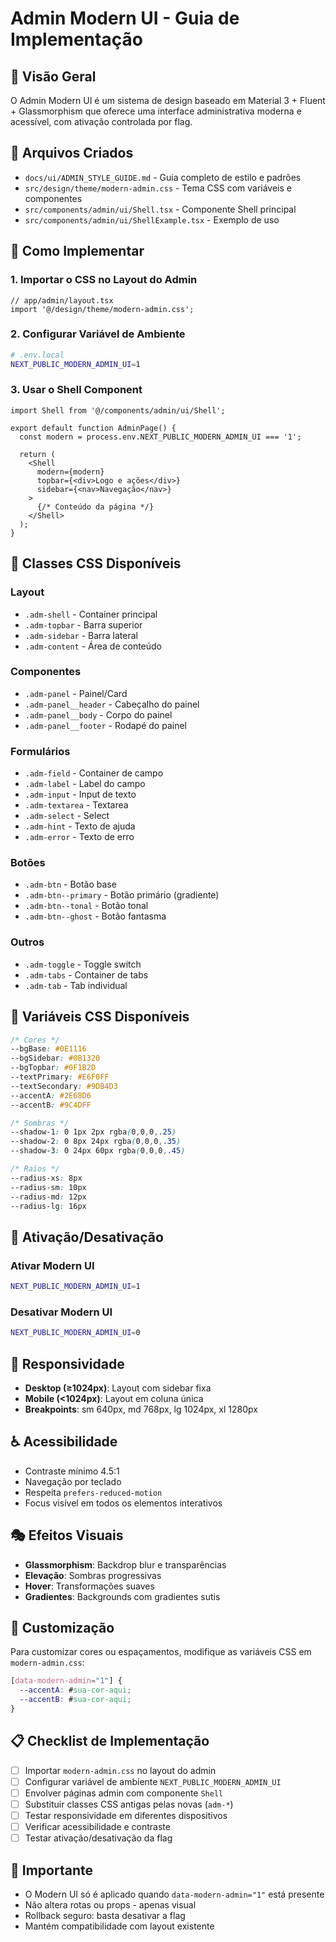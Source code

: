 # Admin Modern UI - Guia de Implementação

## 🎨 Visão Geral

O Admin Modern UI é um sistema de design baseado em Material 3 + Fluent + Glassmorphism que oferece uma interface administrativa moderna e acessível, com ativação controlada por flag.

## 📁 Arquivos Criados

- `docs/ui/ADMIN_STYLE_GUIDE.md` - Guia completo de estilo e padrões
- `src/design/theme/modern-admin.css` - Tema CSS com variáveis e componentes
- `src/components/admin/ui/Shell.tsx` - Componente Shell principal
- `src/components/admin/ui/ShellExample.tsx` - Exemplo de uso

## 🚀 Como Implementar

### 1. Importar o CSS no Layout do Admin

```tsx
// app/admin/layout.tsx
import '@/design/theme/modern-admin.css';
```

### 2. Configurar Variável de Ambiente

```bash
# .env.local
NEXT_PUBLIC_MODERN_ADMIN_UI=1
```

### 3. Usar o Shell Component

```tsx
import Shell from '@/components/admin/ui/Shell';

export default function AdminPage() {
  const modern = process.env.NEXT_PUBLIC_MODERN_ADMIN_UI === '1';

  return (
    <Shell
      modern={modern}
      topbar={<div>Logo e ações</div>}
      sidebar={<nav>Navegação</nav>}
    >
      {/* Conteúdo da página */}
    </Shell>
  );
}
```

## 🎯 Classes CSS Disponíveis

### Layout
- `.adm-shell` - Container principal
- `.adm-topbar` - Barra superior
- `.adm-sidebar` - Barra lateral
- `.adm-content` - Área de conteúdo

### Componentes
- `.adm-panel` - Painel/Card
- `.adm-panel__header` - Cabeçalho do painel
- `.adm-panel__body` - Corpo do painel
- `.adm-panel__footer` - Rodapé do painel

### Formulários
- `.adm-field` - Container de campo
- `.adm-label` - Label do campo
- `.adm-input` - Input de texto
- `.adm-textarea` - Textarea
- `.adm-select` - Select
- `.adm-hint` - Texto de ajuda
- `.adm-error` - Texto de erro

### Botões
- `.adm-btn` - Botão base
- `.adm-btn--primary` - Botão primário (gradiente)
- `.adm-btn--tonal` - Botão tonal
- `.adm-btn--ghost` - Botão fantasma

### Outros
- `.adm-toggle` - Toggle switch
- `.adm-tabs` - Container de tabs
- `.adm-tab` - Tab individual

## 🎨 Variáveis CSS Disponíveis

```css
/* Cores */
--bgBase: #0E1116
--bgSidebar: #0B1320
--bgTopbar: #0F1B2D
--textPrimary: #E6F0FF
--textSecondary: #9DB4D3
--accentA: #2E68D6
--accentB: #9C4DFF

/* Sombras */
--shadow-1: 0 1px 2px rgba(0,0,0,.25)
--shadow-2: 0 8px 24px rgba(0,0,0,.35)
--shadow-3: 0 24px 60px rgba(0,0,0,.45)

/* Raios */
--radius-xs: 8px
--radius-sm: 10px
--radius-md: 12px
--radius-lg: 16px
```

## 🔄 Ativação/Desativação

### Ativar Modern UI
```bash
NEXT_PUBLIC_MODERN_ADMIN_UI=1
```

### Desativar Modern UI
```bash
NEXT_PUBLIC_MODERN_ADMIN_UI=0
```

## 📱 Responsividade

- **Desktop (≥1024px)**: Layout com sidebar fixa
- **Mobile (<1024px)**: Layout em coluna única
- **Breakpoints**: sm 640px, md 768px, lg 1024px, xl 1280px

## ♿ Acessibilidade

- Contraste mínimo 4.5:1
- Navegação por teclado
- Respeita `prefers-reduced-motion`
- Focus visível em todos os elementos interativos

## 🎭 Efeitos Visuais

- **Glassmorphism**: Backdrop blur e transparências
- **Elevação**: Sombras progressivas
- **Hover**: Transformações suaves
- **Gradientes**: Backgrounds com gradientes sutis

## 🔧 Customização

Para customizar cores ou espaçamentos, modifique as variáveis CSS em `modern-admin.css`:

```css
[data-modern-admin="1"] {
  --accentA: #sua-cor-aqui;
  --accentB: #sua-cor-aqui;
}
```

## 📋 Checklist de Implementação

- [ ] Importar `modern-admin.css` no layout do admin
- [ ] Configurar variável de ambiente `NEXT_PUBLIC_MODERN_ADMIN_UI`
- [ ] Envolver páginas admin com componente `Shell`
- [ ] Substituir classes CSS antigas pelas novas (`adm-*`)
- [ ] Testar responsividade em diferentes dispositivos
- [ ] Verificar acessibilidade e contraste
- [ ] Testar ativação/desativação da flag

## 🚨 Importante

- O Modern UI só é aplicado quando `data-modern-admin="1"` está presente
- Não altera rotas ou props - apenas visual
- Rollback seguro: basta desativar a flag
- Mantém compatibilidade com layout existente
